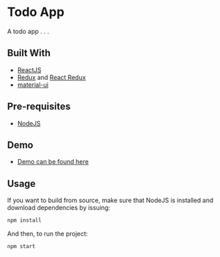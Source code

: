 # Todo App

A todo app . . .

## Built With

- [ReactJS](https://reactjs.org)
- [Redux](https://redux.js.org/) and [React Redux](https://react-redux.js.org/)
- [material-ui](https://material-ui.com/)

## Pre-requisites

- [NodeJS](https://nodejs.org)

## Demo

- [Demo can be found here](https://universallyry.github.io/reacttodo/)

## Usage

If you want to build from source, make sure that NodeJS is installed and download dependencies by issuing:

```bash
npm install
```

And then, to run the project:

```bash
npm start
```